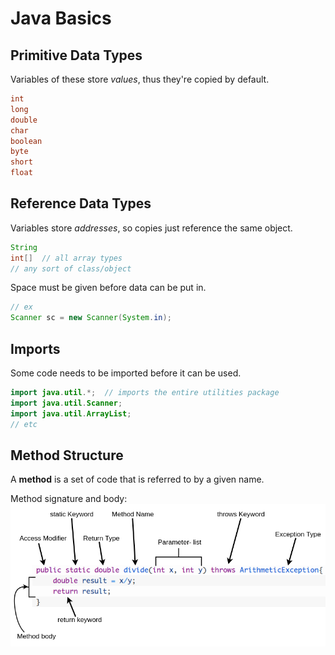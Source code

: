 # Java Basics

## Primitive Data Types

Variables of these store *values*, thus they're copied by default.
```java
int
long
double
char
boolean
byte
short
float
```

## Reference Data Types

Variables store *addresses*, so copies just reference the same object.
```java
String
int[]  // all array types
// any sort of class/object
```
Space must be given before data can be put in.
```java
// ex
Scanner sc = new Scanner(System.in);
```


## Imports

Some code needs to be imported before it can be used.
```java
import java.util.*;  // imports the entire utilities package
import java.util.Scanner; 
import java.util.ArrayList;
// etc
```

## Method Structure

A __method__ is a set of code that is referred to by a given name.

Method signature and body:  
![](../img/java_method_sign.png)